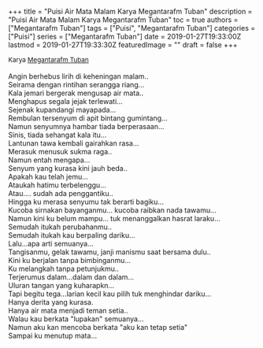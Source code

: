 +++
title = "Puisi Air Mata Malam Karya Megantarafm Tuban"
description = "Puisi Air Mata Malam Karya Megantarafm Tuban"
toc = true
authors = ["Megantarafm Tuban"]
tags = ["Puisi", "Megantarafm Tuban"]
categories = ["Puisi"]
series = ["Megantarafm Tuban"]
date = 2019-01-27T19:33:00Z
lastmod = 2019-01-27T19:33:30Z
featuredImage = ""
draft = false
+++

<div style="text-align: justify;">
<div style="font-size: small;">Karya <a href="/authors/megantarafm-tuban/" target="_blank">Megantarafm Tuban</a></div><br />
Angin berhebus lirih di keheningan malam..<br />Seirama dengan rintihan serangga riang...<br />Kala jemari bergerak mengusap air mata..<br />Menghapus segala jejak terlewati...<br />Sejenak kupandangi mayapada...<br />Rembulan tersenyum di apit bintang gumintang...<br />Namun senyumnya hambar tiada berperasaan...<br />Sinis, tiada sehangat kala itu...<br />Lantunan tawa kembali gairahkan rasa...<br />Merasuk menusuk sukma raga..<br />Namun entah mengapa...<br />Senyum yang kurasa kini jauh beda..<br />Apakah kau telah jemu...<br />Ataukah hatimu terbelenggu...<br />Atau.... sudah ada penggantiku..<br />Hingga ku merasa senyumu tak berarti bagiku...<br />Kucoba sirnakan bayanganmu... kucoba raibkan nada tawamu...<br />Namun kini ku belum mampu... tuk menanggalkan hasrat laraku...<br />Semudah itukah perubahanmu..<br />Semudah itukah kau berpaling dariku...<br />Lalu...apa arti semuanya...<br />Tangisanmu, gelak tawamu, janji manismu saat bersama dulu..<br />Kini ku berjalan tanpa bimbinganmu...<br />Ku melangkah tanpa petunjukmu..<br />Terjerumus dalam...dalam dan dalam...<br />Uluran tangan yang kuharapkn...<br />Tapi begitu tega...larian kecil kau pilih tuk menghindar dariku...<br />Hanya derita yang kurasa.<br />Hanya air mata menjadi teman setia..<br />Walau kau berkata "lupakan" semuanya...<br />Namun aku kan mencoba berkata "aku kan tetap setia"<br />Sampai ku menutup mata...</div>
